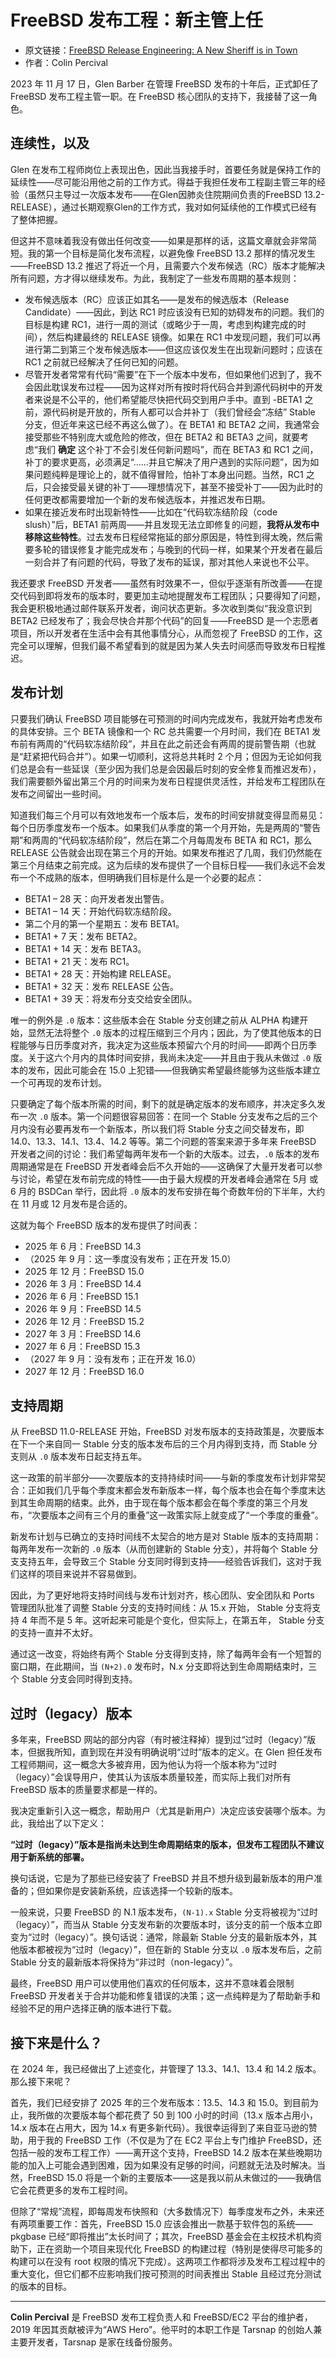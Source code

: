 # FreeBSD 发布工程：新主管上任

- 原文链接：[FreeBSD Release Engineering: A New Sheriff is in Town](https://freebsdfoundation.org/our-work/journal/browser-based-edition/downstreams/freebsd-release-engineering-a-new-sheriff-is-in-town)
- 作者：Colin Percival

2023 年 11 月 17 日，Glen Barber 在管理 FreeBSD 发布的十年后，正式卸任了 FreeBSD 发布工程主管一职。在 FreeBSD 核心团队的支持下，我接替了这一角色。

## 连续性，以及

Glen 在发布工程师岗位上表现出色，因此当我接手时，首要任务就是保持工作的延续性——尽可能沿用他之前的工作方式。得益于我担任发布工程副主管三年的经验（虽然只主导过一次版本发布——在Glen因肺炎住院期间负责的FreeBSD 13.2-RELEASE），通过长期观察Glen的工作方式，我对如何延续他的工作模式已经有了整体把握。

但这并不意味着我没有做出任何改变——如果是那样的话，这篇文章就会非常简短。我的第一个目标是简化发布流程，以避免像 FreeBSD 13.2 那样的情况发生——FreeBSD 13.2 推迟了将近一个月，且需要六个发布候选（RC）版本才能解决所有问题，方才得以继续发布。为此，我制定了一些发布周期的基本规则：

* 发布候选版本（RC）应该正如其名——是发布的候选版本（Release Candidate）——因此，到达 RC1 时应该没有已知的妨碍发布的问题。我们的目标是构建 RC1，进行一周的测试（或略少于一周，考虑到构建完成的时间），然后构建最终的 RELEASE 镜像。如果在 RC1 中发现问题，我们可以再进行第二到第三个发布候选版本——但这应该仅发生在出现新问题时；应该在 RC1 之前就已经解决了任何已知的问题。
* 尽管开发者常常有代码“需要”在下一个版本中发布，但如果他们迟到了，我不会因此耽误发布过程——因为这样对所有按时将代码合并到源代码树中的开发者来说是不公平的，他们希望能尽快把代码交到用户手中。直到 -BETA1 之前，源代码树是开放的，所有人都可以合并补丁（我们曾经会“冻结” Stable 分支，但近年来这已经不再这么做了）。在 BETA1 和 BETA2 之间，我通常会接受那些不特别庞大或危险的修改，但在 BETA2 和 BETA3 之间，就要考虑“我们 **确定** 这个补丁不会引发任何新问题吗”，而在 BETA3 和 RC1 之间，补丁的要求更高，必须满足“……并且它解决了用户遇到的实际问题”，因为如果问题纯粹是理论上的，就不值得冒险，怕补丁本身出问题。当然，RC1 之后，只会接受最关键的补丁——理想情况下，甚至不接受补丁——因为此时的任何更改都需要增加一个新的发布候选版本，并推迟发布日期。
* 如果在接近发布时出现新特性——比如在“代码软冻结阶段（code slush）”后，BETA1 前两周——并且发现无法立即修复的问题，**我将从发布中移除这些特性**。过去发布日程经常拖延的部分原因是，特性到得太晚，然后需要多轮的错误修复才能完成发布；与晚到的代码一样，如果某个开发者在最后一刻合并了有问题的代码，导致了发布的延误，那对其他人来说也不公平。

我还要求 FreeBSD 开发者——虽然有时效果不一，但似乎逐渐有所改善——在提交代码到即将发布的版本时，要更加主动地提醒发布工程团队；只要得知了问题，我会更积极地通过邮件联系开发者，询问状态更新。多次收到类似“我没意识到 BETA2 已经发布了；我会尽快合并那个代码”的回复——FreeBSD 是一个志愿者项目，所以开发者在生活中会有其他事情分心，从而忽视了 FreeBSD 的工作，这完全可以理解，但我们最不希望看到的就是因为某人失去时间感而导致发布日程推迟。

## 发布计划

只要我们确认 FreeBSD 项目能够在可预测的时间内完成发布，我就开始考虑发布的具体安排。三个 BETA 镜像和一个 RC 总共需要一个月时间，我们在 BETA1 发布前有两周的“代码软冻结阶段”，并且在此之前还会有两周的提前警告期（也就是“赶紧把代码合并”）。如果一切顺利，这将总共耗时 2 个月；但因为无论如何我们总是会有一些延误（至少因为我们总是会因最后时刻的安全修复而推迟发布），我们需要额外留出第三个月的时间来为发布日程提供灵活性，并给发布工程团队在发布之间留出一些时间。

知道我们每三个月可以有效地发布一个版本后，发布的时间安排就变得显而易见：每个日历季度发布一个版本。如果我们从季度的第一个月开始，先是两周的“警告期”和两周的“代码软冻结阶段”，然后在第二个月每周发布 BETA 和 RC1，那么 RELEASE 公告就会出现在第三个月的开始。如果发布推迟了几周，我们仍然能在第三个月结束之前完成。这为后续的发布提供了一个目标日程——我们永远不会发布一个不成熟的版本，但明确我们目标是什么是一个必要的起点：

* BETA1 – 28 天：向开发者发出警告。
* BETA1 – 14 天：开始代码软冻结阶段。
* 第二个月的第一个星期五：发布 BETA1。
* BETA1 + 7 天：发布 BETA2。
* BETA1 + 14 天：发布 BETA3。
* BETA1 + 21 天：发布 RC1。
* BETA1 + 28 天：开始构建 RELEASE。
* BETA1 + 32 天：发布 RELEASE 公告。
* BETA1 + 39 天：将发布分支交给安全团队。

唯一的例外是 `.0` 版本：这些版本会在 Stable 分支创建之前从 ALPHA 构建开始，显然无法将整个 `.0` 版本的过程压缩到三个月内；因此，为了使其他版本的日程能够与日历季度对齐，我决定为这些版本预留六个月的时间——即两个日历季度。关于这六个月内的具体时间安排，我尚未决定——并且由于我从未做过 `.0` 版本的发布，因此可能会在 15.0 上犯错——但我确实希望最终能够为这些版本建立一个可再现的发布计划。

只要确定了每个版本所需的时间，剩下的就是确定版本的发布顺序，并决定多久发布一次 `.0` 版本。第一个问题很容易回答：在同一个 Stable 分支发布之后的三个月内没有必要再发布一个新版本，所以我们将 Stable 分支之间交替发布，即 14.0、13.3、14.1、13.4、14.2 等等。第二个问题的答案来源于多年来 FreeBSD 开发者之间的讨论：我们希望每两年发布一个新的大版本。过去，`.0` 版本的发布周期通常是在 FreeBSD 开发者峰会后不久开始的——这确保了大量开发者可以参与讨论，希望在发布前完成的特性——由于最大规模的开发者峰会通常在 5月 或 6 月的 BSDCan 举行，因此将 `.0` 版本的发布安排在每个奇数年份的下半年，大约在 11 月或 12 月发布是合适的。

这就为每个 FreeBSD 版本的发布提供了时间表：

* 2025 年 6 月：FreeBSD 14.3
* （2025 年 9 月：这一季度没有发布；正在开发 15.0）
* 2025 年 12 月：FreeBSD 15.0
* 2026 年 3 月：FreeBSD 14.4
* 2026 年 6 月：FreeBSD 15.1
* 2026 年 9 月：FreeBSD 14.5
* 2026 年 12 月：FreeBSD 15.2
* 2027 年 3 月：FreeBSD 14.6
* 2027 年 6 月：FreeBSD 15.3
* （2027 年 9 月：没有发布；正在开发 16.0）
* 2027 年 12 月：FreeBSD 16.0

## 支持周期

从 FreeBSD 11.0-RELEASE 开始，FreeBSD 对发布版本的支持政策是，次要版本在下一个来自同一 Stable 分支的版本发布后的三个月内得到支持，而 Stable 分支则从 `.0` 版本发布日起支持五年。

这一政策的前半部分——次要版本的支持持续时间——与新的季度发布计划非常契合：正如我们几乎每个季度末都会发布新版本一样，每个版本也会在每个季度末达到其生命周期的结束。此外，由于现在每个版本都会在每个季度的第三个月发布，“次要版本之间有三个月的重叠”这一政策实际上就变成了“一个季度的重叠”。

新发布计划与已确立的支持时间线不太契合的地方是对 Stable 版本的支持周期：每两年发布一次新的 `.0` 版本（从而创建新的 Stable 分支），并将每个 Stable 分支支持五年，会导致三个 Stable 分支同时得到支持——经验告诉我们，这对于我们这样的项目来说并不容易做到。

因此，为了更好地将支持时间线与发布计划对齐，核心团队、安全团队和 Ports 管理团队批准了调整 Stable 分支的支持时间线：从 15.x 开始， Stable 分支将支持 4 年而不是 5 年。这听起来可能是个变化，但实际上，在第五年， Stable 分支的支持一直并不太好。

通过这一改变，将始终有两个 Stable 分支得到支持，除了每两年会有一个短暂的窗口期，在此期间，当 `(N+2).0` 发布时，N.x 分支即将达到生命周期结束时，三个 Stable 分支会同时得到支持。

## 过时（legacy）版本

多年来，FreeBSD 网站的部分内容（有时被注释掉）提到过“过时（legacy）”版本，但据我所知，直到现在并没有明确说明“过时”版本的定义。在 Glen 担任发布工程师期间，这一概念大多被弃用，因为他认为将一个版本称为“过时（legacy）”会误导用户，使其认为该版本质量较差，而实际上我们对所有 FreeBSD 版本的质量要求都是一样的。

我决定重新引入这一概念，帮助用户（尤其是新用户）决定应该安装哪个版本。为此，我给出了以下定义：

**“过时（legacy）”版本是指尚未达到生命周期结束的版本，但发布工程团队不建议用于新系统的部署。**

换句话说，它是为了那些已经安装了 FreeBSD 并且不想升级到最新版本的用户准备的；但如果你是安装新系统，应该选择一个较新的版本。

一般来说，只要 FreeBSD 的 N.1 版本发布，`(N-1).x` Stable 分支将被视为“过时（legacy）”，而当从 Stable 分支发布新的次要版本时，该分支的前一个版本立即变为“过时（legacy）”。换句话说：通常，除最新 Stable 分支的最新版本外，其他版本都被视为“过时（legacy）”，但在新的 Stable 分支以 `.0` 版本发布后，之前 Stable 分支的最新版本将保持为“非过时（non-legacy）”。

最终，FreeBSD 用户可以使用他们喜欢的任何版本，这并不意味着会限制 FreeBSD 开发者关于合并功能和修复错误的决策；这一点纯粹是为了帮助新手和经验不足的用户选择正确的版本进行下载。

## 接下来是什么？

在 2024 年，我已经做出了上述变化，并管理了 13.3、14.1、13.4 和 14.2 版本。那么接下来呢？

首先，我们已经安排了 2025 年的三个发布版本：13.5、14.3 和 15.0。到目前为止，我所做的次要版本每个都花费了 50 到 100 小时的时间（13.x 版本占用小，14.x 版本在占用大，因为 14.x 有更多新代码）。我很幸运得到了来自亚马逊的赞助，用于我的 FreeBSD 工作（不仅是为了在 EC2 平台上专门维护 FreeBSD，还包括一般的发布工程工作）——离开这个支持，FreeBSD 14.2 版本在某些晚期功能的加入上可能会遇到困难，因为如果没有足够的时间，问题就无法及时解决。当然，FreeBSD 15.0 将是一个新的主要版本——这是我以前从未做过的——我确信它会花费更多的发布工程时间。

但除了“常规”流程，即每周发布快照和（大多数情况下）每季度发布之外，未来还有两项重要工作：首先，FreeBSD 15.0 应该会推出一款基于软件包的系统——pkgbase 已经“即将推出”太长时间了；其次，FreeBSD 基金会在主权技术机构资助下，正在资助一个项目来现代化 FreeBSD 的构建过程（特别是使得尽可能多的构建可以在没有 root 权限的情况下完成）。这两项工作都将涉及发布工程过程中的重大变化，但它们都不应影响我们按可预测的时间表推出 Stable 且经过充分测试的版本的目标。

---

**Colin Percival** 是 FreeBSD 发布工程负责人和 FreeBSD/EC2 平台的维护者，2019 年因其贡献被评为“AWS Hero”。他平时的本职工作是 Tarsnap 的创始人兼主要开发者，Tarsnap 是家在线备份服务。
